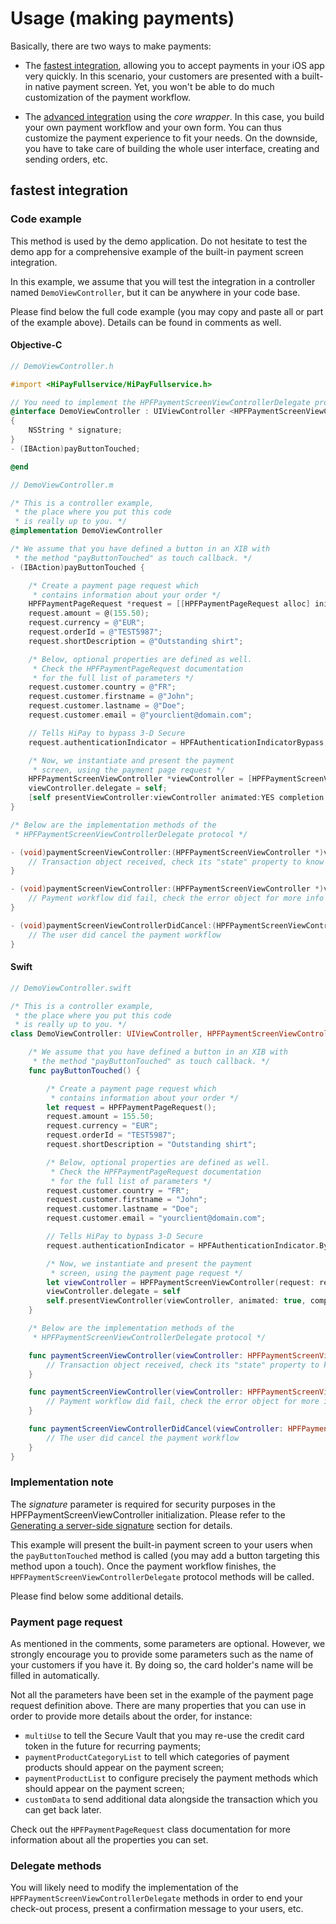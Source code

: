 # Usage (making payments)

Basically, there are two ways to make payments:

- The [fastest integration](##fastest-integration), allowing you to accept payments in your iOS app very quickly. In this scenario, your customers are presented with a built-in native payment screen. Yet, you won't be able to do much customization of the payment workflow.

- The [advanced integration](##advanced-integration) using the *core wrapper*. In this case, you build your own payment workflow and your own form. You can thus customize the payment experience to fit your needs. On the downside, you have to take care of building the whole user interface, creating and sending orders, etc.

## fastest integration

### Code example
This method is used by the demo application. Do not hesitate to test the demo app for a comprehensive example of the built-in payment screen integration.

In this example, we assume that you will test the integration in a controller named `DemoViewController`, but it can be anywhere in your code base.

Please find below the full code example (you may copy and paste all or part of the example above). Details can be found in comments as well.

#### Objective-C

```objectivec
// DemoViewController.h

#import <HiPayFullservice/HiPayFullservice.h>

// You need to implement the HPFPaymentScreenViewControllerDelegate protocol
@interface DemoViewController : UIViewController <HPFPaymentScreenViewControllerDelegate>
{
    NSString * signature;
}
- (IBAction)payButtonTouched;

@end
```

```objectivec
// DemoViewController.m

/* This is a controller example,
 * the place where you put this code
 * is really up to you. */
@implementation DemoViewController

/* We assume that you have defined a button in an XIB with
 * the method "payButtonTouched" as touch callback. */
- (IBAction)payButtonTouched {

    /* Create a payment page request which
     * contains information about your order */
    HPFPaymentPageRequest *request = [[HPFPaymentPageRequest alloc] init];
    request.amount = @(155.50);
    request.currency = @"EUR";
    request.orderId = @"TEST5987";
    request.shortDescription = @"Outstanding shirt";

    /* Below, optional properties are defined as well.
     * Check the HPFPaymentPageRequest documentation
     * for the full list of parameters */
    request.customer.country = @"FR";
    request.customer.firstname = @"John";
    request.customer.lastname = @"Doe";
    request.customer.email = @"yourclient@domain.com";

    // Tells HiPay to bypass 3-D Secure
    request.authenticationIndicator = HPFAuthenticationIndicatorBypass;

    /* Now, we instantiate and present the payment
     * screen, using the payment page request */
    HPFPaymentScreenViewController *viewController = [HPFPaymentScreenViewController paymentScreenViewControllerWithRequest:request signature:signature];
    viewController.delegate = self;
    [self presentViewController:viewController animated:YES completion:nil];
}

/* Below are the implementation methods of the
 * HPFPaymentScreenViewControllerDelegate protocol */

- (void)paymentScreenViewController:(HPFPaymentScreenViewController *)viewController didEndWithTransaction:(HPFTransaction *)transaction {
    // Transaction object received, check its "state" property to know if the transaction was completed
}

- (void)paymentScreenViewController:(HPFPaymentScreenViewController *)viewController didFailWithError:(NSError *)error {
    // Payment workflow did fail, check the error object for more info
}

- (void)paymentScreenViewControllerDidCancel:(HPFPaymentScreenViewController *)viewController {
    // The user did cancel the payment workflow
}
```

#### Swift

```Swift
// DemoViewController.swift

/* This is a controller example,
 * the place where you put this code
 * is really up to you. */
class DemoViewController: UIViewController, HPFPaymentScreenViewControllerDelegate {

    /* We assume that you have defined a button in an XIB with
     * the method "payButtonTouched" as touch callback. */
    func payButtonTouched() {

        /* Create a payment page request which
         * contains information about your order */
        let request = HPFPaymentPageRequest();
        request.amount = 155.50;
        request.currency = "EUR";
        request.orderId = "TEST5987";
        request.shortDescription = "Outstanding shirt";

        /* Below, optional properties are defined as well.
         * Check the HPFPaymentPageRequest documentation
         * for the full list of parameters */
        request.customer.country = "FR";
        request.customer.firstname = "John";
        request.customer.lastname = "Doe";
        request.customer.email = "yourclient@domain.com";

        // Tells HiPay to bypass 3-D Secure
        request.authenticationIndicator = HPFAuthenticationIndicator.Bypass;

        /* Now, we instantiate and present the payment
         * screen, using the payment page request */
        let viewController = HPFPaymentScreenViewController(request: request, signature: signature)
        viewController.delegate = self
        self.presentViewController(viewController, animated: true, completion: nil)
    }

    /* Below are the implementation methods of the
     * HPFPaymentScreenViewControllerDelegate protocol */

    func paymentScreenViewController(viewController: HPFPaymentScreenViewController, didEndWithTransaction transaction: HPFTransaction) {
        // Transaction object received, check its "state" property to know if the transaction was completed
    }

    func paymentScreenViewController(viewController: HPFPaymentScreenViewController, didFailWithError error: NSError) {
        // Payment workflow did fail, check the error object for more info
    }

    func paymentScreenViewControllerDidCancel(viewController: HPFPaymentScreenViewController) {
        // The user did cancel the payment workflow
    }
}
```

### Implementation note
The *signature* parameter is required for security purposes in the HPFPaymentScreenViewController initialization. Please refer to the [Generating a server-side signature](#generating-a--signature) section for details.

This example will present the built-in payment screen to your users when the `payButtonTouched` method is called (you may add a button targeting this method upon a touch). Once the payment workflow finishes, the `HPFPaymentScreenViewControllerDelegate` protocol methods will be called.

Please find below some additional details.

### Payment page request

As mentioned in the comments, some parameters are optional. However, we strongly encourage you to provide some parameters such as the name of your customers if you have it. By doing so, the card holder's name will be filled in automatically.

Not all the parameters have been set in the example of the payment page request definition above. There are many properties that you can use in order to provide more details about the order, for instance:

- `multiUse` to tell the Secure Vault that you may re-use the credit card token in the future for recurring payments;
- `paymentProductCategoryList` to tell which categories of payment products should appear on the payment screen;
- `paymentProductList` to configure precisely the payment methods which should appear on the payment screen;
- `customData` to send additional data alongside the transaction which you can get back later.

Check out the `HPFPaymentPageRequest` class documentation for more information about all the properties you can set.

### Delegate methods

You will likely need to modify the implementation of the `HPFPaymentScreenViewControllerDelegate` methods in order to end your check-out process, present a confirmation message to your users, etc.
